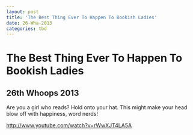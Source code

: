 ```yaml
---
layout: post
title: 'The Best Thing Ever To Happen To Bookish Ladies'
date: 26-Wha-2013
categories: tbd
---
```


# The Best Thing Ever To Happen To Bookish Ladies

## 26th Whoops 2013

Are you a girl who reads? Hold onto your hat. This might make your head blow off with happiness,   word nerds!

http://www.youtube.com/watch?v=rWwXJT4LA5A

 
